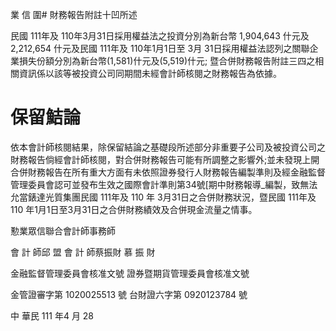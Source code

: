    業 信
圍# 財務報告附註十凹所述

民國 111年及 110年3月31日採用權益法之投資分別為新台幣 1,904,643 什元及 2,212,654 什元及民國 111年及 110年1月1日至 3月 31日採用權益法認列之關聯企業損失份額分別為新台幣(1,581)什元及(5,519)什元; 暨合併財務報告附註三四之相關資訊係以該等被投資公司同期間未經會計師核閱之財務報告為依據。

# 保留鮚論

依本會計師核閱結果，除保留結論之基礎段所述部分非重要子公司及被投資公司之財務報告倘經會計師核閱，對合併財務報告可能有所調整之影響外;並未發現上開合併財務報告在所有重大方面有未依照證券發行人財務報告編製準則及經金融監督管理委員會認可並發布生效之國際會計準則第34號[期中財務報導_編製，致無法允當錶達光質集團民國 111年及 110 年 3月31日之合併財務狀況，暨民國 111年及 110 年1月1日至3月31日之合併財務績效及合併現金流量之情事。

懃業眾信聯合會計師事務師

會 計 師邱 盟 會 計 師蔡振財 慕 振 財

金融監督管理委員會核准文號 證券暨期貨管理委員會核准文號

金管證審字第 1020025513 號 台財證六字第 0920123784 號

中 華民 111 年4 月 28